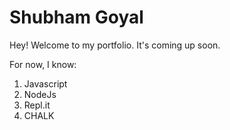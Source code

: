 # Shubham Goyal

Hey! Welcome to my portfolio.
It's coming up soon.

For now, I know:

1. Javascript
1. NodeJs
1. Repl.it
1. CHALK
